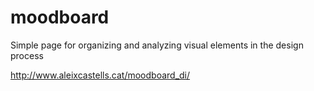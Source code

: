 # moodboard
Simple page for organizing and analyzing visual elements in the design process

http://www.aleixcastells.cat/moodboard_di/
